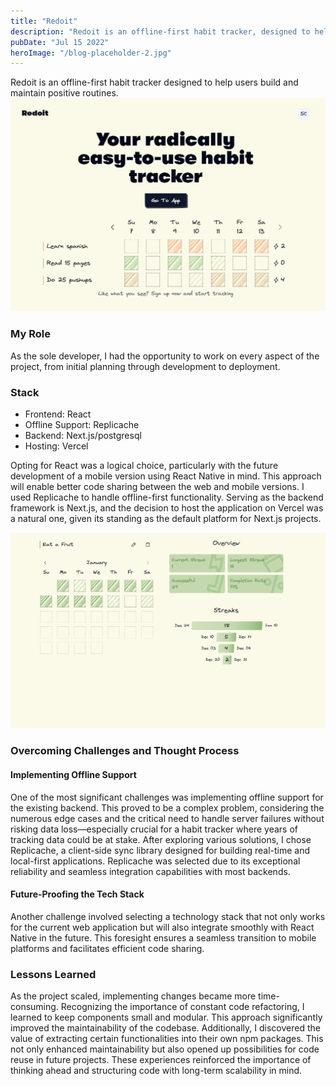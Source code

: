 ```yaml
---
title: "Redoit"
description: "Redoit is an offline-first habit tracker, designed to help users build and maintain positive routines."
pubDate: "Jul 15 2022"
heroImage: "/blog-placeholder-2.jpg"
---
```


Redoit is an offline-first habit tracker designed to help users build and maintain positive routines.
![](../../assets/images/redoit-project/redoit-ss-01.png)

### My Role

As the sole developer, I had the opportunity to work on every aspect of the project, from initial planning through development to deployment.

### Stack

<!-- Choosing React made the most sense, considering the upcoming development of a mobile version using React Native. This approach will enable better code sharing between both versions. I used Replicache to handle offline-first functionality. Next.js serves as the backend framework, and the decision to host the app on Vercel was natural, given its status as the default platform for Next.js projects.
Hosting the app on Vercel was a natural decision, given its status as the default platform for Next.js projects.  -->

- Frontend: React
- Offline Support: Replicache
- Backend: Next.js/postgresql
- Hosting: Vercel

Opting for React was a logical choice, particularly with the future development of a mobile version using React Native in mind. This approach will enable better code sharing between the web and mobile versions. I used Replicache to handle offline-first functionality. Serving as the backend framework is Next.js, and the decision to host the application on Vercel was a natural one, given its standing as the default platform for Next.js projects.

![](../../assets/images/redoit-project/redoit-ss-02.png)

### Overcoming Challenges and Thought Process

#### Implementing Offline Support

One of the most significant challenges was implementing offline support for the existing backend. This proved to be a complex problem, considering the numerous edge cases and the critical need to handle server failures without risking data loss—especially crucial for a habit tracker where years of tracking data could be at stake.
After exploring various solutions, I chose Replicache, a client-side sync library designed for building real-time and local-first applications. Replicache was selected due to its exceptional reliability and seamless integration capabilities with most backends.

#### Future-Proofing the Tech Stack

Another challenge involved selecting a technology stack that not only works for the current web application but will also integrate smoothly with React Native in the future. This foresight ensures a seamless transition to mobile platforms and facilitates efficient code sharing.

<!--
As the project scaled, implementing changes became more time-consuming. Recognizing the importance of constant code refactoring, I learned to keep components small and modular. I also extracted certain functionalities into their own npm packages for maintainability. -->

### Lessons Learned

As the project scaled, implementing changes became more time-consuming. Recognizing the importance of constant code refactoring, I learned to keep components small and modular. This approach significantly improved the maintainability of the codebase. Additionally, I discovered the value of extracting certain functionalities into their own npm packages. This not only enhanced maintainability but also opened up possibilities for code reuse in future projects. These experiences reinforced the importance of thinking ahead and structuring code with long-term scalability in mind.
